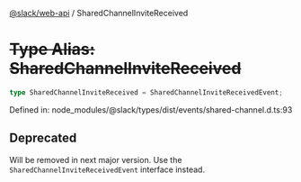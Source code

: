 [@slack/web-api](../index.md) / SharedChannelInviteReceived

# ~~Type Alias: SharedChannelInviteReceived~~

```ts
type SharedChannelInviteReceived = SharedChannelInviteReceivedEvent;
```

Defined in: node\_modules/@slack/types/dist/events/shared-channel.d.ts:93

## Deprecated

Will be removed in next major version. Use the `SharedChannelInviteReceivedEvent` interface instead.
